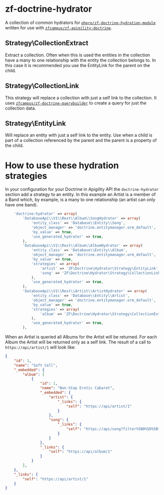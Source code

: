 zf-doctrine-hydrator
====================

A collection of common hydrators for [`phpro/zf-doctrine-hydration-module`](https://github.com/phpro/zf-doctrine-hydration-module) written for use with [`zfcampus/zf-apigility-doctrine`](https://github.com/zfcampus/zf-apigility-doctrine).


Strategy\CollectionExtract
--------------------------

Extract a collection.  Often when this is used the entities in the collection have a many to one relationship with the entity the collection belongs to.  In this case it is recommended you use the EntityLink for the parent on the child.


Strategy\CollectionLink
-----------------------

This strategy will replace a collection with just a self link to the collection.  It uses [`zfcampus/zf-doctrine-querybuilder`](https://github.com/API-Skeletons/zf-doctrine-querybuilder) to create a query for just the collection data.


Strategy\EntityLink
-------------------

Will replace an entity with just a self link to the entity.  Use when a child is part of a collection referenced by the parent and the parent is a property of the child.


How to use these hydration strategies
=====================================

In your configuration for your Doctrine in Apigility API the `doctrine-hydrator` section add a strategy to an entity.  In this example an Artist is a member of a Band which, by example, is a many to one relationship (an artist can only have one band).

```php
    'doctrine-hydrator' => array(
        'DatabaseApi\\V1\\Rest\\Album\\SongHydrator' => array(
            'entity_class' => 'Database\\Entity\\Song',
            'object_manager' => 'doctrine.entitymanager.orm_default',
            'by_value' => true,
            'use_generated_hydrator' => true,
        ),
        'DatabaseApi\\V1\\Rest\\Album\\AlbumHydrator' => array(
            'entity_class' => 'Database\\Entity\\Album',
            'object_manager' => 'doctrine.entitymanager.orm_default',
            'by_value' => true,
            'strategies' => array(
                'artist' => 'ZF\Doctrine\Hydrator\Strategy\EntityLink',
                'song' => 'ZF\Doctrine\Hydrator\Strategy\CollectionLink',
            ),
            'use_generated_hydrator' => true,
        ),
        'DatabaseApi\\V1\\Rest\\Artist\\ArtistHydrator' => array(
            'entity_class' => 'Database\\Entity\\Artist',
            'object_manager' => 'doctrine.entitymanager.orm_default',
            'by_value' => true,
            'strategies' => array(
                'album' => 'ZF\Doctrine\Hydrator\Strategy\CollectionExtract',
            ),
            'use_generated_hydrator' => true,
        ),
```

When an Artist is queried all Albums for the Artist will be returned.  For each Album the Artist will be returned only as a self link.  The result of a call to `https://api/artist/1` will look like:

```json
{
    "id": 1,
    "name": "Soft Cell",
    "_embedded": {
        "album": [
            {
                "id": 1,
                "name": "Non-Stop Erotic Cabaret",
                "_embedded": {
                    "artist": {
                        "_links": {
                            "self": "https://api/artist/1"
                        }
                    },
                    "song": {
                        "_links": {
                            "self": "https://api/song?filter%5B0%5D%5Bfield%5D=album&filter%5B0%5D%5Btype%5D=eq&filter%5B0%5D%5Bvalue%5D=1"
                        }
                    }
                },
                "_links": {
                    "self": "https://api/album/1"
                }
            }
        ],
    },
    "_links": {
        "self": "https://api/artist/1"
    }
}
```

